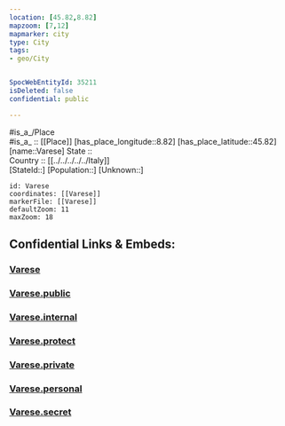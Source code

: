 ```yaml
---
location: [45.82,8.82] 
mapzoom: [7,12] 
mapmarker: city 
type: City
tags:
- geo/City


SpocWebEntityId: 35211
isDeleted: false
confidential: public

---
```

#is_a_/Place  
#is_a_ :: [[Place]] 
[has_place_longitude::8.82] 
[has_place_latitude::45.82] 
[name::Varese] 
State ::  
Country :: [[../../../../../Italy]]  
[StateId::] 
[Population::] 
[Unknown::] 


```leaflet
id: Varese
coordinates: [[Varese]] 
markerFile: [[Varese]] 
defaultZoom: 11 
maxZoom: 18
```


## Confidential Links & Embeds: 

### [Varese](/_Standards/Earth/Continent/Europe/Europe~South/Italy/regions~Italy/Lombardy/Varese.Province/City/Varese.md) 

### [Varese.public](/_public/Earth/Continent/Europe/Europe~South/Italy/regions~Italy/Lombardy/Varese.Province/City/Varese.public.md) 

### [Varese.internal](/_internal/Earth/Continent/Europe/Europe~South/Italy/regions~Italy/Lombardy/Varese.Province/City/Varese.internal.md) 

### [Varese.protect](/_protect/Earth/Continent/Europe/Europe~South/Italy/regions~Italy/Lombardy/Varese.Province/City/Varese.protect.md) 

### [Varese.private](/_private/Earth/Continent/Europe/Europe~South/Italy/regions~Italy/Lombardy/Varese.Province/City/Varese.private.md) 

### [Varese.personal](/_personal/Earth/Continent/Europe/Europe~South/Italy/regions~Italy/Lombardy/Varese.Province/City/Varese.personal.md) 

### [Varese.secret](/_secret/Earth/Continent/Europe/Europe~South/Italy/regions~Italy/Lombardy/Varese.Province/City/Varese.secret.md)

